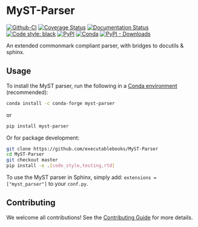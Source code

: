 # MyST-Parser

[![Github-CI][github-ci]][github-link]
[![Coverage Status][codecov-badge]][codecov-link]
[![Documentation Status][rtd-badge]][rtd-link]
[![Code style: black][black-badge]][black-link]
[![PyPI][pypi-badge]][pypi-link]
[![Conda][conda-badge]][conda-link]
[![PyPI - Downloads][install-badge]][install-link]

An extended commonmark compliant parser, with bridges to docutils & sphinx.

## Usage

To install the MyST parser, run the following in a
[Conda environment](https://docs.conda.io) (recommended):

```bash
conda install -c conda-forge myst-parser
```

or

```bash
pip install myst-parser
```

Or for package development:

```bash
git clone https://github.com/executablebooks/MyST-Parser
cd MyST-Parser
git checkout master
pip install -e .[code_style,testing,rtd]
```

To use the MyST parser in Sphinx, simply add: `extensions = ["myst_parser"]` to your `conf.py`.

## Contributing

We welcome all contributions!
See the [Contributing Guide](https://myst-parser.readthedocs.io/en/latest/master/contributing.html) for more details.

[github-ci]: https://github.com/executablebooks/MyST-Parser/workflows/continuous-integration/badge.svg?branch=master
[github-link]: https://github.com/executablebooks/MyST-Parser
[codecov-badge]: https://codecov.io/gh/executablebooks/MyST-Parser/branch/master/graph/badge.svg
[codecov-link]: https://codecov.io/gh/executablebooks/MyST-Parser
[rtd-badge]: https://readthedocs.org/projects/myst-parser/badge/?version=latest
[rtd-link]: https://myst-parser.readthedocs.io/en/latest/?badge=latest
[black-badge]: https://img.shields.io/badge/code%20style-black-000000.svg
[pypi-badge]: https://img.shields.io/pypi/v/myst-parser.svg
[pypi-link]: https://pypi.org/project/myst-parser
[conda-badge]: https://anaconda.org/conda-forge/myst-parser/badges/version.svg
[conda-link]: https://anaconda.org/conda-forge/myst-parser
[black-link]: https://github.com/ambv/black
[install-badge]: https://img.shields.io/pypi/dw/myst-parser?label=pypi%20installs
[install-link]: https://pypistats.org/packages/myst-parser
